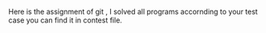 Here is the assignment of git , I solved all programs accornding to your test case you can find it in contest file.
